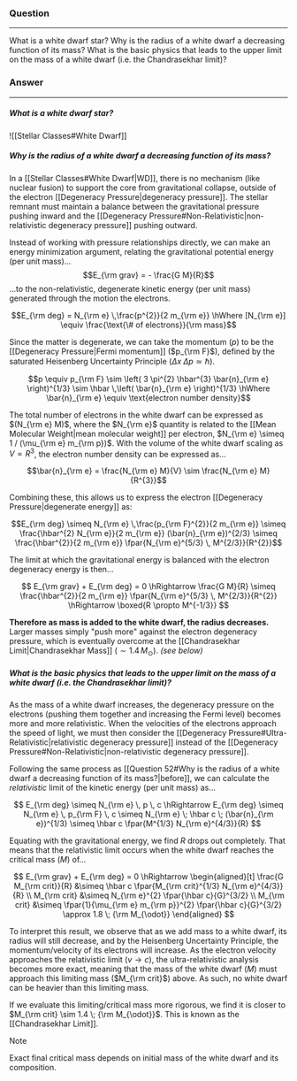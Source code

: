 ### Question
---
What is a white dwarf star? Why is the radius of a white dwarf a decreasing function of its mass? What is the basic physics that leads to the upper limit on the mass of a white dwarf (i.e. the Chandrasekhar limit)?

### Answer
---
##### What is a white dwarf star?

![[Stellar Classes#White Dwarf]]

##### Why is the radius of a white dwarf a decreasing function of its mass?

In a [[Stellar Classes#White Dwarf|WD]], there is no mechanism (like nuclear fusion) to support the core from gravitational collapse, outside of the electron [[Degeneracy Pressure|degeneracy pressure]]. The stellar remnant must maintain a balance between the gravitational pressure pushing inward and the [[Degeneracy Pressure#Non-Relativistic|non-relativistic degeneracy pressure]] pushing outward. 

Instead of working with pressure relationships directly, we can make an energy minimization argument, relating the gravitational potential energy (per unit mass)...
$$E_{\rm grav} = - \frac{G M}{R}$$
...to the non-relativistic, degenerate kinetic energy (per unit mass) generated through the motion the electrons.

$$E_{\rm deg} = N_{\rm e} \,\frac{p^{2}}{2 m_{\rm e}} \hWhere [N_{\rm e}] \equiv \frac{\text{\# of electrons}}{\rm mass}$$

Since the matter is degenerate, we can take the momentum ($p$) to be the [[Degeneracy Pressure|Fermi momentum]] ($p_{\rm F}$), defined by the saturated Heisenberg Uncertainty Principle ($\Delta x \; \Delta p \simeq \hbar$).

$$p \equiv p_{\rm F} \sim \left( 3 \pi^{2} \hbar^{3} \bar{n}_{\rm e} \right)^{1/3} \sim \hbar \,\left( \bar{n}_{\rm e} \right)^{1/3} \hWhere \bar{n}_{\rm e} \equiv \text{electron number density}$$

The total number of electrons in the white dwarf can be expressed as $(N_{\rm e} M)$, where the $N_{\rm e}$ quantity is related to the [[Mean Molecular Weight|mean molecular weight]] per electron, $N_{\rm e} \simeq 1 / (\mu_{\rm e} m_{\rm p})$. With the volume of the white dwarf scaling as $V\propto R^{3}$,  the electron number density can be expressed as...

$$\bar{n}_{\rm e} = \frac{N_{\rm e} M}{V} \sim \frac{N_{\rm e} M}{R^{3}}$$

Combining these, this allows us to express the electron [[Degeneracy Pressure|degenerate energy]] as:

$$E_{\rm deg} \simeq N_{\rm e} \,\frac{p_{\rm F}^{2}}{2 m_{\rm e}} \simeq \frac{\hbar^{2} N_{\rm e}}{2 m_{\rm e}} (\bar{n}_{\rm e})^{2/3} \simeq \frac{\hbar^{2}}{2 m_{\rm e}} \fpar{N_{\rm e}^{5/3} \, M^{2/3}}{R^{2}}$$

The limit at which the gravitational energy is balanced with the electron degeneracy energy is then...

$$
E_{\rm grav} + E_{\rm deg} = 0
\hRightarrow 
\frac{G M}{R} \simeq \frac{\hbar^{2}}{2 m_{\rm e}} \fpar{N_{\rm e}^{5/3} \, M^{2/3}}{R^{2}} \hRightarrow \boxed{R \propto M^{-1/3}}
$$

**Therefore as mass is added to the white dwarf, the radius decreases.** Larger masses simply "push more" against the electron degeneracy pressure, which is eventually overcome at the [[Chandrasekhar Limit|Chandrasekhar Mass]] ($\sim 1.4\,M_\odot$). *(see below)*

##### What is the basic physics that leads to the upper limit on the mass of a white dwarf (i.e. the Chandrasekhar limit)?

As the mass of a white dwarf increases, the degeneracy pressure on the electrons (pushing them together and increasing the Fermi level) becomes more and more relativistic. When the velocities of the electrons approach the speed of light, we must then consider the [[Degeneracy Pressure#Ultra-Relativistic|relativistic degeneracy pressure]] instead of the [[Degeneracy Pressure#Non-Relativistic|non-relativistic degeneracy pressure]].

Following the same process as [[Question 52#Why is the radius of a white dwarf a decreasing function of its mass?|before]], we can calculate the *relativistic* limit of the kinetic energy (per unit mass) as...

$$
E_{\rm deg} \simeq N_{\rm e} \, p \, c \hRightarrow E_{\rm deg} \simeq N_{\rm e} \, p_{\rm F} \, c \simeq N_{\rm e} \; \hbar c \; (\bar{n}_{\rm e})^{1/3} \simeq \hbar c \fpar{M^{1/3} N_{\rm e}^{4/3}}{R}
$$

Equating with the gravitational energy, we find $R$ drops out completely. That means that the relativistic limit occurs when the white dwarf reaches the critical mass ($M$) of...

$$
E_{\rm grav} + E_{\rm deg} = 0
\hRightarrow
\begin{aligned}[t]
	\frac{G M_{\rm crit}}{R} &\simeq \hbar c \fpar{M_{\rm crit}^{1/3} N_{\rm e}^{4/3}}{R} \\
	M_{\rm crit} &\simeq N_{\rm e}^{2} \fpar{\hbar c}{G}^{3/2} \\
	M_{\rm crit} &\simeq \fpar{1}{\mu_{\rm e} m_{\rm p}}^{2} \fpar{\hbar c}{G}^{3/2} \approx 1.8 \; {\rm M_{\odot}}
\end{aligned}
$$

To interpret this result, we observe that as we add mass to a white dwarf, its radius will still decrease, and by the Heisenberg Uncertainty Principle, the momentum/velocity of its electrons will increase. As the electron velocity approaches the relativistic limit ($v \to c$), the ultra-relativistic analysis becomes more exact, meaning that the mass of the white dwarf ($M$) must approach this limiting mass ($M_{\rm crit}$) above. As such, no white dwarf can be heavier than this limiting mass.

If we evaluate this limiting/critical mass more rigorous, we find it is closer to  $M_{\rm crit} \sim 1.4 \; {\rm M_{\odot}}$. This is known as the [[Chandrasekhar Limit]].

> [!note] 
> Exact final critical mass depends on initial mass of the white dwarf and its composition.
